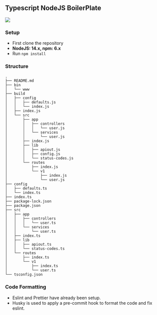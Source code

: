## Typescript NodeJS BoilerPlate

![](https://img.shields.io/badge/typescript-node-blue)

### Setup

- First clone the repository
- <b>NodeJS: 14.x, npm: 6.x</b>
- Run `npm install`

### Structure

```
.
├── README.md
├── bin
│   └── www
├── build
│   ├── config
│   │   ├── defaults.js
│   │   └── index.js
│   ├── index.js
│   └── src
│       ├── app
│       │   ├── controllers
│       │   │   └── user.js
│       │   └── services
│       │       └── user.js
│       ├── index.js
│       ├── lib
│       │   ├── apiout.js
│       │   ├── config.js
│       │   └── status-codes.js
│       └── routes
│           ├── index.js
│           └── v1
│               ├── index.js
│               └── user.js
├── config
│   ├── defaults.ts
│   └── index.ts
├── index.ts
├── package-lock.json
├── package.json
├── src
│   ├── app
│   │   ├── controllers
│   │   │   └── user.ts
│   │   └── services
│   │       └── user.ts
│   ├── index.ts
│   ├── lib
│   │   ├── apiout.ts
│   │   └── status-codes.ts
│   └── routes
│       ├── index.ts
│       └── v1
│           ├── index.ts
│           └── user.ts
└── tsconfig.json
```

### Code Formatting

- Eslint and Prettier have already been setup.
- Husky is used to apply a pre-commit hook to format the code and fix eslint.
